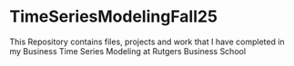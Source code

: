 # TimeSeriesModelingFall25
This Repository contains files, projects and work that I have completed in my Business Time Series Modeling at Rutgers Business School 
